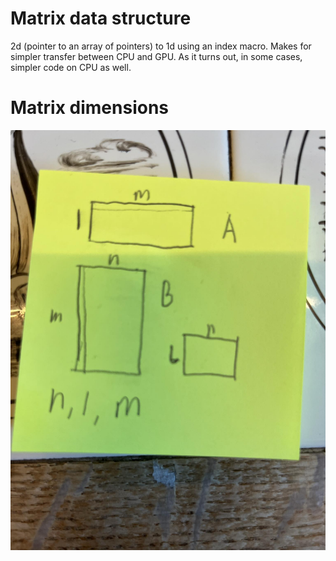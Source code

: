 # Matrix data structure

2d (pointer to an array of pointers) to 1d using an index macro. Makes for simpler transfer between CPU and GPU. As it turns out, in some cases, simpler code on CPU as well.


# Matrix dimensions

![alt text](image.png)